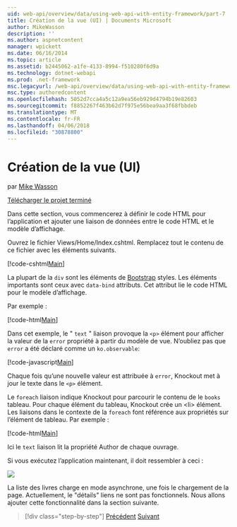 ```yaml
---
uid: web-api/overview/data/using-web-api-with-entity-framework/part-7
title: Création de la vue (UI) | Documents Microsoft
author: MikeWasson
description: ''
ms.author: aspnetcontent
manager: wpickett
ms.date: 06/16/2014
ms.topic: article
ms.assetid: b2445062-a1fe-4133-8994-f510280f6d9a
ms.technology: dotnet-webapi
ms.prod: .net-framework
msc.legacyurl: /web-api/overview/data/using-web-api-with-entity-framework/part-7
msc.type: authoredcontent
ms.openlocfilehash: 5052d7cca4a5c12a9ea56eb929d4794b19e82603
ms.sourcegitcommit: f8852267f463b62d7f975e56bea9aa3f68fbbdeb
ms.translationtype: MT
ms.contentlocale: fr-FR
ms.lasthandoff: 04/06/2018
ms.locfileid: "30878800"
---
```

<a name="create-the-view-ui"></a>Création de la vue (UI)
====================
par [Mike Wasson](https://github.com/MikeWasson)

[Télécharger le projet terminé](https://github.com/MikeWasson/BookService)

Dans cette section, vous commencerez à définir le code HTML pour l’application et ajouter une liaison de données entre le code HTML et le modèle d’affichage.

Ouvrez le fichier Views/Home/Index.cshtml. Remplacez tout le contenu de ce fichier avec les éléments suivants.

[!code-cshtml[Main](part-7/samples/sample1.cshtml)]

La plupart de la `div` sont les éléments de [Bootstrap](http://getbootstrap.com/) styles. Les éléments importants sont ceux avec `data-bind` attributs. Cet attribut lie le code HTML pour le modèle d’affichage.

Par exemple :

[!code-html[Main](part-7/samples/sample2.html)]

Dans cet exemple, le &quot; `text` &quot; liaison provoque la `<p>` élément pour afficher la valeur de la `error` propriété à partir du modèle de vue. N’oubliez pas que `error` a été déclaré comme un `ko.observable`:

[!code-javascript[Main](part-7/samples/sample3.js)]

Chaque fois qu’une nouvelle valeur est attribuée à `error`, Knockout met à jour le texte dans le `<p>` élément.

Le `foreach` liaison indique Knockout pour parcourir le contenu de le `books` tableau. Pour chaque élément du tableau, Knockout crée un &lt;li&gt; élément. Les liaisons dans le contexte de la `foreach` font référence aux propriétés sur l’élément de tableau. Par exemple :

[!code-html[Main](part-7/samples/sample4.html)]

Ici le `text` liaison lit la propriété Author de chaque ouvrage.

Si vous exécutez l’application maintenant, il doit ressembler à ceci :

![](part-7/_static/image1.png)

La liste des livres charge en mode asynchrone, une fois le chargement de la page. Actuellement, le &quot;détails&quot; liens ne sont pas fonctionnels. Nous allons ajouter cette fonctionnalité dans la section suivante.

> [!div class="step-by-step"]
> [Précédent](part-6.md)
> [Suivant](part-8.md)
